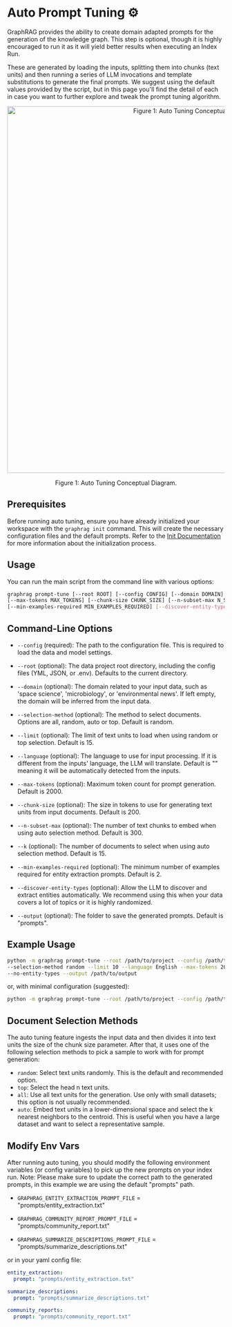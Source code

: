 # Auto Prompt Tuning ⚙️

GraphRAG provides the ability to create domain adapted prompts for the generation of the knowledge graph. This step is optional, though it is highly encouraged to run it as it will yield better results when executing an Index Run.

These are generated by loading the inputs, splitting them into chunks (text units) and then running a series of LLM invocations and template substitutions to generate the final prompts. We suggest using the default values provided by the script, but in this page you'll find the detail of each in case you want to further explore and tweak the prompt tuning algorithm.

<p align="center">
<img src="../../img/auto-tune-diagram.png" alt="Figure 1: Auto Tuning Conceptual Diagram." width="850" align="center" />
</p>
<p align="center">
Figure 1: Auto Tuning Conceptual Diagram.
</p>

## Prerequisites

Before running auto tuning, ensure you have already initialized your workspace with the `graphrag init` command. This will create the necessary configuration files and the default prompts. Refer to the [Init Documentation](../config/init.md) for more information about the initialization process.

## Usage

You can run the main script from the command line with various options:

```bash
graphrag prompt-tune [--root ROOT] [--config CONFIG] [--domain DOMAIN]  [--selection-method METHOD] [--limit LIMIT] [--language LANGUAGE] \
[--max-tokens MAX_TOKENS] [--chunk-size CHUNK_SIZE] [--n-subset-max N_SUBSET_MAX] [--k K] \
[--min-examples-required MIN_EXAMPLES_REQUIRED] [--discover-entity-types] [--output OUTPUT]
```

## Command-Line Options

- `--config` (required): The path to the configuration file. This is required to load the data and model settings.

- `--root` (optional): The data project root directory, including the config files (YML, JSON, or .env). Defaults to the current directory.

- `--domain` (optional): The domain related to your input data, such as 'space science', 'microbiology', or 'environmental news'. If left empty, the domain will be inferred from the input data.

- `--selection-method` (optional): The method to select documents. Options are all, random, auto or top. Default is random.

- `--limit` (optional): The limit of text units to load when using random or top selection. Default is 15.

- `--language` (optional): The language to use for input processing. If it is different from the inputs' language, the LLM will translate. Default is "" meaning it will be automatically detected from the inputs.

- `--max-tokens` (optional): Maximum token count for prompt generation. Default is 2000.

- `--chunk-size` (optional): The size in tokens to use for generating text units from input documents. Default is 200.

- `--n-subset-max` (optional): The number of text chunks to embed when using auto selection method. Default is 300.

- `--k` (optional): The number of documents to select when using auto selection method. Default is 15.

- `--min-examples-required` (optional): The minimum number of examples required for entity extraction prompts. Default is 2.

- `--discover-entity-types` (optional): Allow the LLM to discover and extract entities automatically. We recommend using this when your data covers a lot of topics or it is highly randomized.

- `--output` (optional): The folder to save the generated prompts. Default is "prompts".

## Example Usage

```bash
python -m graphrag prompt-tune --root /path/to/project --config /path/to/settings.yaml --domain "environmental news" \
--selection-method random --limit 10 --language English --max-tokens 2048 --chunk-size 256 --min-examples-required 3 \
--no-entity-types --output /path/to/output
```

or, with minimal configuration (suggested):

```bash
python -m graphrag prompt-tune --root /path/to/project --config /path/to/settings.yaml --no-entity-types
```

## Document Selection Methods

The auto tuning feature ingests the input data and then divides it into text units the size of the chunk size parameter.
After that, it uses one of the following selection methods to pick a sample to work with for prompt generation:

- `random`: Select text units randomly. This is the default and recommended option.
- `top`: Select the head n text units.
- `all`: Use all text units for the generation. Use only with small datasets; this option is not usually recommended.
- `auto`: Embed text units in a lower-dimensional space and select the k nearest neighbors to the centroid. This is useful when you have a large dataset and want to select a representative sample.

## Modify Env Vars

After running auto tuning, you should modify the following environment variables (or config variables) to pick up the new prompts on your index run. Note: Please make sure to update the correct path to the generated prompts, in this example we are using the default "prompts" path.

- `GRAPHRAG_ENTITY_EXTRACTION_PROMPT_FILE` = "prompts/entity_extraction.txt"

- `GRAPHRAG_COMMUNITY_REPORT_PROMPT_FILE` = "prompts/community_report.txt"

- `GRAPHRAG_SUMMARIZE_DESCRIPTIONS_PROMPT_FILE` = "prompts/summarize_descriptions.txt"

or in your yaml config file:

```yaml
entity_extraction:
  prompt: "prompts/entity_extraction.txt"

summarize_descriptions:
  prompt: "prompts/summarize_descriptions.txt"

community_reports:
  prompt: "prompts/community_report.txt"
```
